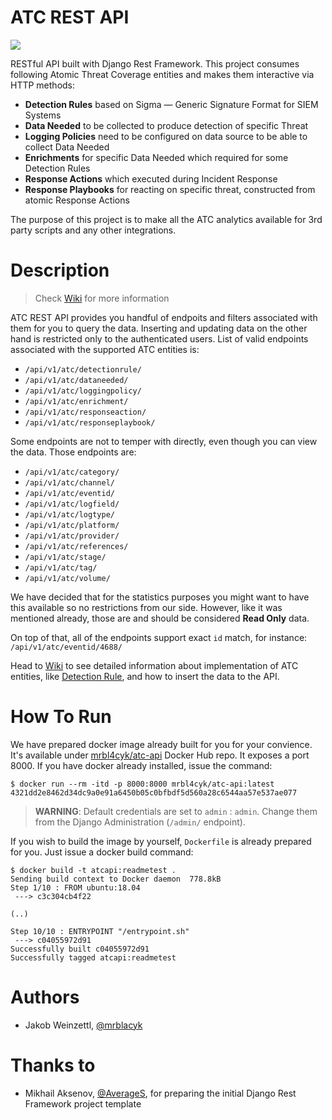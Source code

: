 # ATC REST API

![](https://github.com/atc-project/atomic-threat-coverage/raw/master/images/logo_v1.png)

RESTful API built with Django Rest Framework. This project consumes following Atomic Threat Coverage entities and makes them interactive via HTTP methods:

- **Detection Rules** based on Sigma — Generic Signature Format for SIEM Systems
- **Data Needed** to be collected to produce detection of specific Threat
- **Logging Policies** need to be configured on data source to be able to collect Data Needed
- **Enrichments** for specific Data Needed which required for some Detection Rules
- **Response Actions** which executed during Incident Response
- **Response Playbooks** for reacting on specific threat, constructed from atomic Response Actions

The purpose of this project is to make all the ATC analytics available for 3rd party scripts and any other integrations.

# Description

> Check [Wiki](https://github.com/atc-project/atc-api/wiki) for more information

ATC REST API provides you handful of endpoits and filters associated with them for you to query the data. Inserting and updating data on the other hand is restricted only to the authenticated users. List of valid endpoints associated with the supported ATC entities is:

* `/api/v1/atc/detectionrule/`
* `/api/v1/atc/dataneeded/`
* `/api/v1/atc/loggingpolicy/`
* `/api/v1/atc/enrichment/`
* `/api/v1/atc/responseaction/`
* `/api/v1/atc/responseplaybook/`

Some endpoints are not to temper with directly, even though you can view the data. Those endpoints are:

* `/api/v1/atc/category/`
* `/api/v1/atc/channel/`
* `/api/v1/atc/eventid/`
* `/api/v1/atc/logfield/`
* `/api/v1/atc/logtype/`
* `/api/v1/atc/platform/`
* `/api/v1/atc/provider/`
* `/api/v1/atc/references/`
* `/api/v1/atc/stage/`
* `/api/v1/atc/tag/`
* `/api/v1/atc/volume/`

We have decided that for the statistics purposes you might want to have this available so no restrictions from our side. However, like it was mentioned already, those are and should be considered **Read Only** data.

On top of that, all of the endpoints support exact `id` match, for instance: `/api/v1/atc/eventid/4688/`

Head to [Wiki](https://github.com/atc-project/atc-api/wiki) to see detailed information about implementation of ATC entities, like [Detection Rule](https://github.com/atc-project/atc-api/wiki/Detection-Rule), and how to insert the data to the API.

# How To Run

We have prepared docker image already built for you for your convience. It's available under [mrbl4cyk/atc-api](https://hub.docker.com/r/mrbl4cyk/atc-api) Docker Hub repo. It exposes a port 8000. If you have docker already installed, issue the command:

```
$ docker run --rm -itd -p 8000:8000 mrbl4cyk/atc-api:latest
4321dd2e8462d34dc9a0e91a6450b05c0bfbdf5d560a28c6544aa57e537ae077
```

> **WARNING**: Default credentials are set to `admin` : `admin`. Change them from the Django Administration (`/admin/` endpoint).

If you wish to build the image by yourself, `Dockerfile` is already prepared for you. Just issue a docker build command:

```
$ docker build -t atcapi:readmetest .
Sending build context to Docker daemon  778.8kB
Step 1/10 : FROM ubuntu:18.04
 ---> c3c304cb4f22

(..)

Step 10/10 : ENTRYPOINT "/entrypoint.sh"
 ---> c04055972d91
Successfully built c04055972d91
Successfully tagged atcapi:readmetest
```
# Authors

* Jakob Weinzettl, [@mrblacyk](https://github.com/mrblacyk)

# Thanks to

* Mikhail Aksenov, [@AverageS](https://github.com/AverageS), for preparing the initial Django Rest Framework project template
